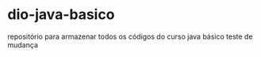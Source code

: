 # dio-java-basico
repositório para armazenar todos os códigos do curso java básico
teste de mudança
